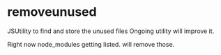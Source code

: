# removeunused
JSUtility to find and store the unused files
Ongoing utility will improve it.

Right now node_modules getting listed.
will remove those.
